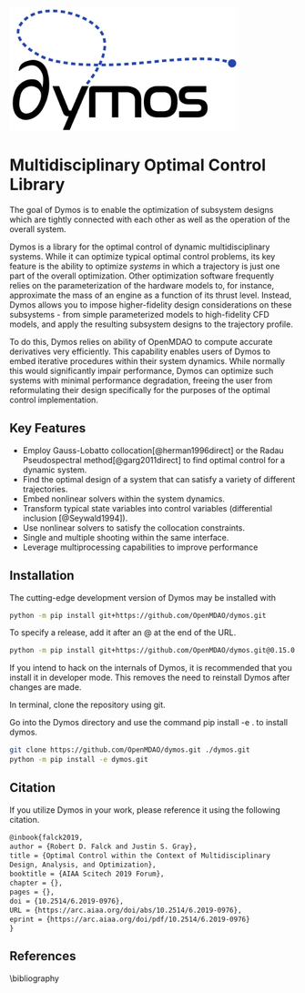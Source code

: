 <img src="dymos_logo.png" alt="Dymos" style="width:400px;"/>

# Multidisciplinary Optimal Control Library

The goal of Dymos is to enable the optimization of subsystem designs which are tightly connected with each other as well as the operation of the overall system.

Dymos is a library for the optimal control of dynamic multidisciplinary systems.
While it can optimize typical optimal control problems, its key feature is the ability to optimize _systems_ in which a trajectory is just one part of the overall optimization.
Other optimization software frequently relies on the parameterization of the hardware models to, for instance, approximate the mass of an engine as a function of its thrust level.
Instead, Dymos allows you to impose higher-fidelity design considerations on these subsystems - from simple parameterized models to high-fidelity CFD models, and apply the resulting subsystem designs to the trajectory profile.

To do this, Dymos relies on ability of OpenMDAO to compute accurate derivatives very efficiently.
This capability enables users of Dymos to embed iterative procedures within their system dynamics.
While normally this would significantly impair performance, Dymos can optimize such systems with minimal performance degradation, freeing the user from reformulating their design specifically for the purposes of the optimal control implementation.

## Key Features

-   Employ Gauss-Lobatto collocation[@herman1996direct] or the Radau Pseudospectral method[@garg2011direct] to find optimal control for a dynamic system.
-   Find the optimal design of a system that can satisfy a variety of different trajectories.
-   Embed nonlinear solvers within the system dynamics.
-   Transform typical state variables into control variables (differential inclusion [@Seywald1994]).
-   Use nonlinear solvers to satisfy the collocation constraints.
-   Single and multiple shooting within the same interface.
-   Leverage multiprocessing capabilities to improve performance

## Installation

The cutting-edge development version of Dymos may be installed with

~~~bash
python -m pip install git+https://github.com/OpenMDAO/dymos.git
~~~

To specify a release, add it after an @ at the end of the URL.

~~~bash
python -m pip install git+https://github.com/OpenMDAO/dymos.git@0.15.0
~~~

If you intend to hack on the internals of Dymos, it is recommended that
you install it in developer mode.  This removes the need to reinstall
Dymos after changes are made.

In terminal, clone the repository using git.

Go into the Dymos directory and use the command pip install -e . to install dymos.

~~~bash
git clone https://github.com/OpenMDAO/dymos.git ./dymos.git
python -m pip install -e dymos.git
~~~

## Citation

If you utilize Dymos in your work, please reference it using the following citation.

~~~
@inbook{falck2019,
author = {Robert D. Falck and Justin S. Gray},
title = {Optimal Control within the Context of Multidisciplinary Design, Analysis, and Optimization},
booktitle = {AIAA Scitech 2019 Forum},
chapter = {},
pages = {},
doi = {10.2514/6.2019-0976},
URL = {https://arc.aiaa.org/doi/abs/10.2514/6.2019-0976},
eprint = {https://arc.aiaa.org/doi/pdf/10.2514/6.2019-0976}
}
~~~

## References

\bibliography
